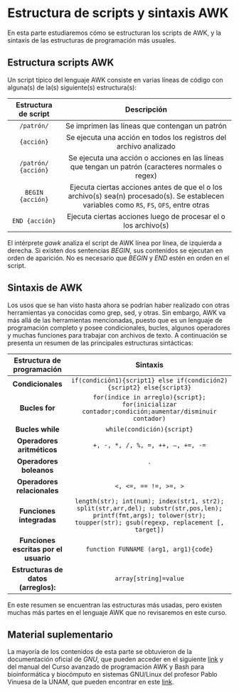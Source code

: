 # Estructura de scripts y sintaxis AWK

En esta parte estudiaremos cómo se estructuran los scripts de AWK, y la sintaxis de las estructuras de programación más usuales.

## Estructura scripts AWK

Un script típico del lenguaje AWK consiste en varias líneas de código con alguna(s) de la(s) siguiente(s) estructura(s):

|**Estructura de script**| **Descripción**|
|:---:|:---:|
|`/patrón/`|Se imprimen las líneas que contengan un patrón|
|`{acción}`|Se ejecuta una acción en todos los registros del archivo analizado|
|`/patrón/ {acción}`|Se ejecuta una acción o acciones en las líneas que tengan un patrón (caracteres normales o regex)|
|`BEGIN {acción}`|Ejecuta ciertas acciones antes de que el o los archivo(s) sea(n) procesado(s). Se establecen variables como `RS`, `FS`, `OFS`, entre otras|
|`END {acción}`|Ejecuta ciertas acciones luego de procesar el o los archivo(s)|

El intérprete *gawk* analiza el script de AWK línea por línea, de izquierda a derecha. Si existen dos sentencias *BEGIN*, sus contenidos se ejecutan en orden de aparición. No es necesario que *BEGIN* y *END* estén en orden en el script.

## Sintaxis de AWK

Los usos que se han visto hasta ahora se podrían haber realizado con otras herramientas ya conocidas como grep, sed, y otras. Sin embargo, AWK va más allá de las herramientas mencionadas, puesto que es un lenguaje de programación completo y posee condicionales, bucles, algunos operadores y muchas funciones para trabajar con archivos de texto. A continuación se presenta un resumen de las principales estructuras sintácticas:

|**Estructura de programación**| **Sintaxis**|
|:---:|:---:|
|**Condicionales**|`if(condición1){script1} else if(condición2){script2} else{script3}`|
|**Bucles for**|`for(índice in arreglo){script}; for(inicializar contador;condición;aumentar/disminuir contador)`|
|**Bucles while**|`while(condición){script}`|
|**Operadores aritméticos**|`+, -, *, /, %, =, ++, –, +=, -=`|
|**Operadores boleanos**|`||, &&`|
|**Operadores relacionales**|`<, <=, == !=, >=, >`|
|**Funciones integradas**|`length(str); int(num); index(str1, str2); split(str,arr,del); substr(str,pos,len); printf(fmt,args); tolower(str); toupper(str); gsub(regexp, replacement [, target])`|
|**Funciones escritas por el usuario**|`function FUNNAME (arg1, arg1){code}`|
|**Estructuras de datos (arreglos):**|`array[string]=value`|

En este resumen se encuentran las estructuras más usadas, pero existen muchas más partes en el lenguaje AWK que no revisaremos en este curso.

## Material suplementario

La mayoría de los contenidos de esta parte se obtuvieron de la documentación oficial de *GNU*, que pueden acceder en el siguiente [link](https://www.gnu.org/software/gawk/manual/gawk.html) y del manual del Curso avanzado de programación AWK y Bash para bioinformática y biocómputo en sistemas GNU/Linux del profesor Pablo Vinuesa de la UNAM, que pueden encontrar en este [link](https://vinuesa.github.io/intro2linux/index.html).
